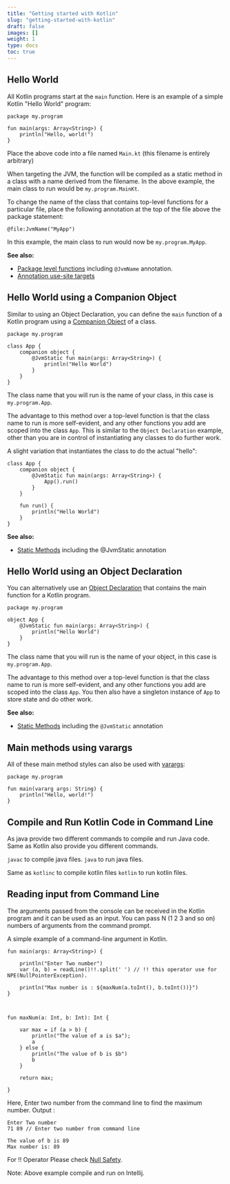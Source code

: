 ```yaml
---
title: "Getting started with Kotlin"
slug: "getting-started-with-kotlin"
draft: false
images: []
weight: 1
type: docs
toc: true
---
```


## Hello World
All Kotlin programs start at the `main` function. Here is an example of a simple Kotlin "Hello World" program:

<!-- language-all: kotlin -->

    package my.program

    fun main(args: Array<String>) {
        println("Hello, world!")
    }

Place the above code into a file named `Main.kt` (this filename is entirely arbitrary)

When targeting the JVM, the function will be compiled as a static method in a class with a name derived from the filename. In the above example, the main class to run would be `my.program.MainKt`.

To change the name of the class that contains top-level functions for a particular file, place the following annotation at the top of the file above the package statement:

    @file:JvmName("MyApp")

In this example, the main class to run would now be `my.program.MyApp`.

**See also:** 
* [Package level functions](https://kotlinlang.org/docs/reference/java-to-kotlin-interop.html#package-level-functions) including `@JvmName` annotation.<br/>
* [Annotation use-site targets](https://kotlinlang.org/docs/reference/annotations.html#annotation-use-site-targets)

## Hello World using a Companion Object
Similar to using an Object Declaration, you can define the `main` function of a Kotlin program using a [Companion Object](https://kotlinlang.org/docs/reference/object-declarations.html#companion-objects) of a class.

<!-- language-all: kotlin -->

    package my.program

    class App {
        companion object {
            @JvmStatic fun main(args: Array<String>) {
                println("Hello World")
            }
        }
    }

The class name that you will run is the name of your class, in this case is `my.program.App`.

The advantage to this method over a top-level function is that the class name to run is more self-evident, and any other functions you add are scoped into the class `App`. This is similar to the `Object Declaration` example, other than you are in control of instantiating any classes to do further work.

A slight variation that instantiates the class to do the actual "hello":

    class App {
        companion object {
            @JvmStatic fun main(args: Array<String>) {
                App().run()
            }
        }

        fun run() {
            println("Hello World")
        }
    }

**See also:** 
* [Static Methods](https://kotlinlang.org/docs/reference/java-to-kotlin-interop.html#static-methods) including the @JvmStatic annotation

## Hello World using an Object Declaration
You can alternatively use an [Object Declaration](https://kotlinlang.org/docs/reference/object-declarations.html#object-declarations) that contains the main function for a Kotlin program.

<!-- language-all: kotlin -->

    package my.program

    object App {
        @JvmStatic fun main(args: Array<String>) {
            println("Hello World")
        }
    }

The class name that you will run is the name of your object, in this case is `my.program.App`.

The advantage to this method over a top-level function is that the class name to run is more self-evident, and any other functions you add are scoped into the class `App`.  You then also have a singleton instance of `App` to store state and do other work.

**See also:**  
* [Static Methods](https://kotlinlang.org/docs/reference/java-to-kotlin-interop.html#static-methods) including the `@JvmStatic` annotation

## Main methods using varargs
All of these main method styles can also be used with [varargs][1]:

<!-- language-all: kotlin -->

    package my.program
    
    fun main(vararg args: String) {
        println("Hello, world!")
    }


  [1]: https://kotlinlang.org/docs/reference/functions.html#variable-number-of-arguments-varargs

## Compile and Run Kotlin Code in Command Line
As java provide two different commands to compile and run Java code. Same as Kotlin also provide you different commands.

`javac` to compile java files.
`java` to run java files.

Same as
`kotlinc` to compile kotlin files
`kotlin` to run kotlin files.

## Reading input from Command Line
The arguments passed from the console can be received in the Kotlin program and it can be used as an input. You can pass N (1 2 3 and so on) numbers of arguments from the command prompt.

A simple example of a command-line argument in Kotlin.

    fun main(args: Array<String>) {
    
        println("Enter Two number")
        var (a, b) = readLine()!!.split(' ') // !! this operator use for NPE(NullPointerException).
    
        println("Max number is : ${maxNum(a.toInt(), b.toInt())}")
    }
    
    
    
    fun maxNum(a: Int, b: Int): Int {
    
        var max = if (a > b) {
            println("The value of a is $a");
            a
        } else {
            println("The value of b is $b")
            b
        }
    
        return max;
    
    }


Here, Enter two number from the command line to find the maximum number.
Output :

    Enter Two number
    71 89 // Enter two number from command line

    The value of b is 89
    Max number is: 89


For !! Operator Please check [Null Safety][1].

Note: Above example compile and run on Intellij.


  [1]: https://kotlinlang.org/docs/reference/null-safety.html

